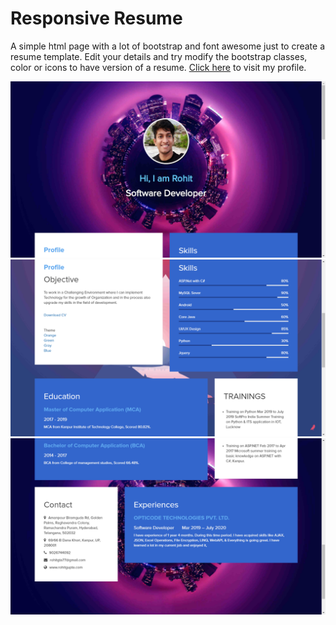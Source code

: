 # Responsive Resume
 A simple html page with a lot of bootstrap and font awesome just to create a resume template. Edit your details and try modify the bootstrap classes, color or icons to have version of a resume. <a href="https://rohitgta77.github.io/myResume/">Click here</a> to visit my profile.
 
<img src="images/screenshot1.PNG"/> 
<img src="images/screenshot2.PNG"/>
<img src="images/screenshot3.PNG"/>

